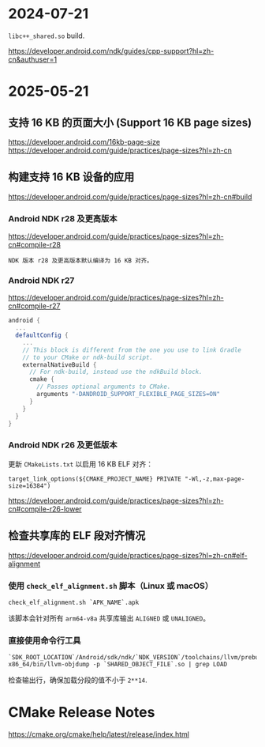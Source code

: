 # 2024-07-21

`libc++_shared.so` build.

https://developer.android.com/ndk/guides/cpp-support?hl=zh-cn&authuser=1

# 2025-05-21 

## 支持 16 KB 的页面大小 (Support 16 KB page sizes)

https://developer.android.com/16kb-page-size
https://developer.android.com/guide/practices/page-sizes?hl=zh-cn

## 构建支持 16 KB 设备的应用

https://developer.android.com/guide/practices/page-sizes?hl=zh-cn#build

### Android NDK r28 及更高版本

https://developer.android.com/guide/practices/page-sizes?hl=zh-cn#compile-r28

```
NDK 版本 r28 及更高版本默认编译为 16 KB 对齐。
```

### Android NDK r27

https://developer.android.com/guide/practices/page-sizes?hl=zh-cn#compile-r27

```groovy
android {
  ...
  defaultConfig {
    ...
    // This block is different from the one you use to link Gradle
    // to your CMake or ndk-build script.
    externalNativeBuild {
      // For ndk-build, instead use the ndkBuild block.
      cmake {
        // Passes optional arguments to CMake.
        arguments "-DANDROID_SUPPORT_FLEXIBLE_PAGE_SIZES=ON"
      }
    }
  }
}
```

### Android NDK r26 及更低版本

更新 `CMakeLists.txt` 以启用 16 KB ELF 对齐：

```
target_link_options(${CMAKE_PROJECT_NAME} PRIVATE "-Wl,-z,max-page-size=16384")
```

https://developer.android.com/guide/practices/page-sizes?hl=zh-cn#compile-r26-lower

## 检查共享库的 ELF 段对齐情况

https://developer.android.com/guide/practices/page-sizes?hl=zh-cn#elf-alignment

### 使用 `check_elf_alignment.sh` 脚本（Linux 或 macOS）

```
check_elf_alignment.sh `APK_NAME`.apk
```

该脚本会针对所有 `arm64-v8a` 共享库输出 `ALIGNED` 或 `UNALIGNED`。

### 直接使用命令行工具

```
`SDK_ROOT_LOCATION`/Android/sdk/ndk/`NDK_VERSION`/toolchains/llvm/prebuilt/darwin-x86_64/bin/llvm-objdump -p `SHARED_OBJECT_FILE`.so | grep LOAD
```

检查输出行，确保加载分段的值不小于 `2**14`.

# CMake Release Notes

https://cmake.org/cmake/help/latest/release/index.html